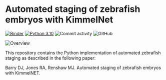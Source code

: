 # Automated staging of zebrafish embryos with KimmelNet

[![Binder](https://mybinder.org/badge_logo.svg)](https://mybinder.org/v2/gh/djpbarry/KimmelNET/main?labpath=zebrafish_age_estimator.ipynb) [![Python 3.10](https://img.shields.io/badge/python-3.10-blue.svg)](https://www.python.org/downloads/release/python-3100/) ![Commit activity](https://img.shields.io/github/commit-activity/y/djpbarry/KimmelNET?style=plastic) ![GitHub](https://img.shields.io/github/license/djpbarry/KimmelNET?color=green&style=plastic)

![Overview](https://github.com/djpbarry/KimmelNET/blob/main/images/Overview.png)

This repository contains the Python implementation of automated zebrafish staging as described in the following paper:

Barry DJ, Jones RA, Renshaw MJ. Automated staging of zebrafish embryos with KimmelNET.

